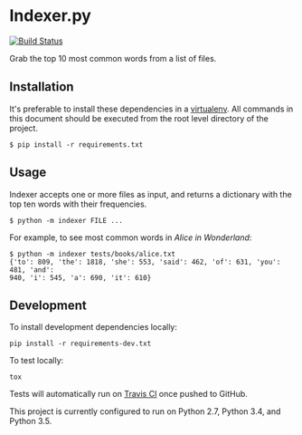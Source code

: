 # Indexer.py

[![Build Status](https://travis-ci.com/jondelmil/rackspace-interview.svg?token=DWs7Yq7X3tMvJwqPZewY&branch=master)](https://travis-ci.com/jondelmil/rackspace-interview)

Grab the top 10 most common words from a list of files.

## Installation

It's preferable to install these dependencies in a
[virtualenv](http://docs.python-guide.org/en/latest/dev/virtualenvs/). All
commands in this document should be executed from the root level directory of
the project.

```
$ pip install -r requirements.txt
```

## Usage

Indexer accepts one or more files as input, and returns a dictionary with the
top ten words with their frequencies.

```
$ python -m indexer FILE ...
```

For example, to see most common words in _Alice in Wonderland_:
```
$ python -m indexer tests/books/alice.txt
{'to': 809, 'the': 1818, 'she': 553, 'said': 462, 'of': 631, 'you': 481, 'and':
940, 'i': 545, 'a': 690, 'it': 610}
```


## Development

To install development dependencies locally:
```
pip install -r requirements-dev.txt
```

To test locally:
```
tox
```

Tests will automatically run on [Travis
CI](https://travis-ci.com/jondelmil/rackspace-interview) once pushed to GitHub.

This project is currently configured to run on Python 2.7, Python 3.4, and
Python 3.5.
